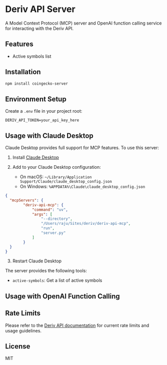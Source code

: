 # Deriv API Server

A Model Context Protocol (MCP) server and OpenAI function calling service for interacting with the Deriv API.

## Features

- Active symbols list

## Installation

```bash
npm install coingecko-server
```

## Environment Setup

Create a `.env` file in your project root:

```env
DERIV_API_TOKEN=your_api_key_here
```

## Usage with Claude Desktop

Claude Desktop provides full support for MCP features. To use this server:

1. Install [Claude Desktop](https://claude.ai/download)

2. Add to your Claude Desktop configuration:
   - On macOS: `~/Library/Application Support/Claude/claude_desktop_config.json`
   - On Windows: `%APPDATA%\Claude\claude_desktop_config.json`

```json
{
  "mcpServers": {
        "deriv-api-mcp": {
            "command": "uv",
            "args": [
                "--directory",
                "/Users/raju/Sites/deriv/deriv-api-mcp",
                "run",
                "server.py"
            ]
        }
  }
}
```

3. Restart Claude Desktop

The server provides the following tools:
- `active-symbols`: Get a list of active symbols


## Usage with OpenAI Function Calling


## Rate Limits

Please refer to the [Deriv API documentation](https://api.deriv.com) for current rate limits and usage guidelines.

## License

MIT 